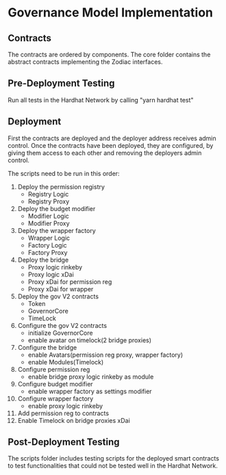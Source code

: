 # Governance Model Implementation

## Contracts

The contracts are ordered by components. The core folder contains the abstract contracts implementing the Zodiac interfaces.

## Pre-Deployment Testing

Run all tests in the Hardhat Network by calling "yarn hardhat test"

## Deployment

First the contracts are deployed and the deployer address receives admin control. Once the contracts have been deployed, they are configured, by giving them access to each other and removing the deployers admin control.

The scripts need to be run in this order:

1. Deploy the permission registry
   - Registry Logic
   - Registry Proxy
2. Deploy the budget modifier
   - Modifier Logic
   - Modifier Proxy
3. Deploy the wrapper factory
   - Wrapper Logic
   - Factory Logic
   - Factory Proxy
4. Deploy the bridge
   - Proxy logic rinkeby
   - Proxy logic xDai
   - Proxy xDai for permission reg
   - Proxy xDai for wrapper
5. Deploy the gov V2 contracts
   - Token
   - GovernorCore
   - TimeLock
6. Configure the gov V2 contracts
   - initialize GovernorCore
   - enable avatar on timelock(2 bridge proxies)
7. Configure the bridge
   - enable Avatars(permission reg proxy, wrapper factory)
   - enable Modules(Timelock)
8. Configure permission reg
   - enable bridge proxy logic rinkeby as module
9. Configure budget modifier
   - enable wrapper factory as settings modifier
10. Configure wrapper factory
    - enable proxy logic rinkeby
11. Add permission reg to contracts
12. Enable Timelock on bridge proxies xDai

## Post-Deployment Testing

The scripts folder includes testing scripts for the deployed smart contracts to test functionalities that could not be tested well in the Hardhat Network.
